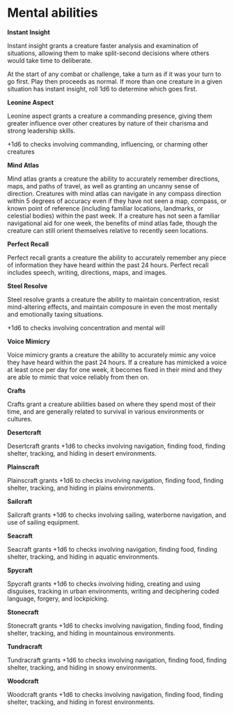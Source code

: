 # Mental abilities

**Instant Insight**

Instant insight grants a creature faster analysis and examination of situations, allowing them to make split-second decisions where others would take time to deliberate.

At the start of any combat or challenge, take a turn as if it was your turn to go first. Play then proceeds as normal. If more than one creature in a given situation has instant insight, roll 1d6 to determine which goes first.

**Leonine Aspect**

Leonine aspect grants a creature a commanding presence, giving them greater influence over other creatures by nature of their charisma and strong leadership skills.

+1d6 to checks involving commanding, influencing, or charming other creatures

**Mind Atlas**

Mind atlas grants a creature the ability to accurately remember directions, maps, and paths of travel, as well as granting an uncanny sense of direction. Creatures with mind atlas can navigate in any compass direction within 5 degrees of accuracy even if they have not seen a map, compass, or known point of reference \(including familiar locations, landmarks, or celestial bodies\) within the past week. If a creature has not seen a familiar navigational aid for one week, the benefits of mind atlas fade, though the creature can still orient themselves relative to recently seen locations.

**Perfect Recall**

Perfect recall grants a creature the ability to accurately remember any piece of information they have heard within the past 24 hours. Perfect recall includes speech, writing, directions, maps, and images.

**Steel Resolve**

Steel resolve grants a creature the ability to maintain concentration, resist mind-altering effects, and maintain composure in even the most mentally and emotionally taxing situations.

+1d6 to checks involving concentration and mental will

**Voice Mimicry**

Voice mimicry grants a creature the ability to accurately mimic any voice they have heard within the past 24 hours. If a creature has mimicked a voice at least once per day for one week, it becomes fixed in their mind and they are able to mimic that voice reliably from then on.

**Crafts**

Crafts grant a creature abilities based on where they spend most of their time, and are generally related to survival in various environments or cultures.

**Desertcraft**

Desertcraft grants +1d6 to checks involving navigation, finding food, finding shelter, tracking, and hiding in desert environments.

**Plainscraft**

Plainscraft grants +1d6 to checks involving navigation, finding food, finding shelter, tracking, and hiding in plains environments.

**Sailcraft**

Sailcraft grants +1d6 to checks involving sailing, waterborne navigation, and use of sailing equipment.

**Seacraft**

Seacraft grants +1d6 to checks involving navigation, finding food, finding shelter, tracking, and hiding in aquatic environments.

**Spycraft**

Spycraft grants +1d6 to checks involving hiding, creating and using disguises, tracking in urban environments, writing and deciphering coded language, forgery, and lockpicking.

**Stonecraft**

Stonecraft grants +1d6 to checks involving navigation, finding food, finding shelter, tracking, and hiding in mountainous environments.

**Tundracraft**

Tundracraft grants +1d6 to checks involving navigation, finding food, finding shelter, tracking, and hiding in snowy environments.

**Woodcraft**

Woodcraft grants +1d6 to checks involving navigation, finding food, finding shelter, tracking, and hiding in forest environments.  


